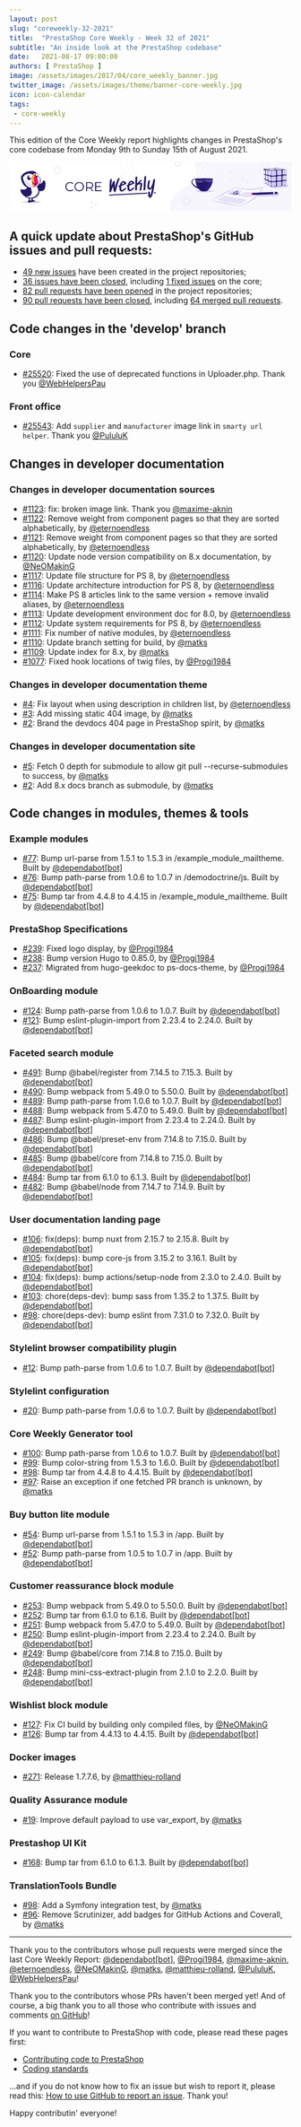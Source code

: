 ```yaml
---
layout: post
slug: "coreweekly-32-2021"
title:  "PrestaShop Core Weekly - Week 32 of 2021"
subtitle: "An inside look at the PrestaShop codebase"
date:   2021-08-17 09:00:00
authors: [ PrestaShop ]
image: /assets/images/2017/04/core_weekly_banner.jpg
twitter_image: /assets/images/theme/banner-core-weekly.jpg
icon: icon-calendar
tags:
 - core-weekly
---
```


This edition of the Core Weekly report highlights changes in PrestaShop's core codebase from Monday 9th to Sunday 15th of August 2021.

![Core Weekly banner](/assets/images/2018/12/banner-core-weekly.jpg)



## A quick update about PrestaShop's GitHub issues and pull requests:

- [49 new issues](https://github.com/search?q=org%3APrestaShop+is%3Apublic++-repo%3Aprestashop%2Fprestashop.github.io++is%3Aissue+created%3A2021-08-09..2021-08-15) have been created in the project repositories;
- [36 issues have been closed](https://github.com/search?q=org%3APrestaShop+is%3Apublic++-repo%3Aprestashop%2Fprestashop.github.io++is%3Aissue+closed%3A2021-08-09..2021-08-15), including [1 fixed issues](https://github.com/search?q=org%3APrestaShop+is%3Apublic++-repo%3Aprestashop%2Fprestashop.github.io++is%3Aissue+label%3Afixed+closed%3A2021-08-09..2021-08-15) on the core;
- [82 pull requests have been opened](https://github.com/search?q=org%3APrestaShop+is%3Apublic++-repo%3Aprestashop%2Fprestashop.github.io++is%3Apr+created%3A2021-08-09..2021-08-15) in the project repositories;
- [90 pull requests have been closed](https://github.com/search?q=org%3APrestaShop+is%3Apublic++-repo%3Aprestashop%2Fprestashop.github.io++is%3Apr+closed%3A2021-08-09..2021-08-15), including [64 merged pull requests](https://github.com/search?q=org%3APrestaShop+is%3Apublic++-repo%3Aprestashop%2Fprestashop.github.io++is%3Apr+merged%3A2021-08-09..2021-08-15).



## Code changes in the 'develop' branch


### Core
* [#25520](https://github.com/PrestaShop/PrestaShop/pull/25520): Fixed the use of deprecated functions in Uploader.php. Thank you [@WebHelpersPau](https://github.com/WebHelpersPau)


### Front office
* [#25543](https://github.com/PrestaShop/PrestaShop/pull/25543): Add `supplier` and `manufacturer` image link in `smarty url helper`. Thank you [@PululuK](https://github.com/PululuK)

## Changes in developer documentation

### Changes in developer documentation sources
* [#1123](https://github.com/PrestaShop/docs/pull/1123): fix: broken image link. Thank you [@maxime-aknin](https://github.com/maxime-aknin)
* [#1122](https://github.com/PrestaShop/docs/pull/1122): Remove weight from component pages so that they are sorted alphabetically, by [@eternoendless](https://github.com/eternoendless)
* [#1121](https://github.com/PrestaShop/docs/pull/1121): Remove weight from component pages so that they are sorted alphabetically, by [@eternoendless](https://github.com/eternoendless)
* [#1120](https://github.com/PrestaShop/docs/pull/1120): Update node version compatibility on 8.x documentation, by [@NeOMakinG](https://github.com/NeOMakinG)
* [#1117](https://github.com/PrestaShop/docs/pull/1117): Update file structure for PS 8, by [@eternoendless](https://github.com/eternoendless)
* [#1116](https://github.com/PrestaShop/docs/pull/1116): Update architecture introduction for PS 8, by [@eternoendless](https://github.com/eternoendless)
* [#1114](https://github.com/PrestaShop/docs/pull/1114): Make PS 8 articles link to the same version + remove invalid aliases, by [@eternoendless](https://github.com/eternoendless)
* [#1113](https://github.com/PrestaShop/docs/pull/1113): Update development environment doc for 8.0, by [@eternoendless](https://github.com/eternoendless)
* [#1112](https://github.com/PrestaShop/docs/pull/1112): Update system requirements for PS 8, by [@eternoendless](https://github.com/eternoendless)
* [#1111](https://github.com/PrestaShop/docs/pull/1111): Fix number of native modules, by [@eternoendless](https://github.com/eternoendless)
* [#1110](https://github.com/PrestaShop/docs/pull/1110): Update branch setting for build, by [@matks](https://github.com/matks)
* [#1109](https://github.com/PrestaShop/docs/pull/1109): Update index for 8.x, by [@matks](https://github.com/matks)
* [#1077](https://github.com/PrestaShop/docs/pull/1077): Fixed hook locations of twig files, by [@Progi1984](https://github.com/Progi1984)


### Changes in developer documentation theme
* [#4](https://github.com/PrestaShop/ps-docs-theme/pull/4): Fix layout when using description in children list, by [@eternoendless](https://github.com/eternoendless)
* [#3](https://github.com/PrestaShop/ps-docs-theme/pull/3): Add missing static 404 image, by [@matks](https://github.com/matks)
* [#2](https://github.com/PrestaShop/ps-docs-theme/pull/2): Brand the devdocs 404 page in PrestaShop spirit, by [@matks](https://github.com/matks)


### Changes in developer documentation site
* [#5](https://github.com/PrestaShop/devdocs-site/pull/5): Fetch 0 depth for submodule to allow git pull --recurse-submodules to success, by [@matks](https://github.com/matks)
* [#2](https://github.com/PrestaShop/devdocs-site/pull/2): Add 8.x docs branch as submodule, by [@matks](https://github.com/matks)


## Code changes in modules, themes & tools


### Example modules
* [#77](https://github.com/PrestaShop/example-modules/pull/77): Bump url-parse from 1.5.1 to 1.5.3 in /example_module_mailtheme. Built by [@dependabot[bot]](https://github.com/apps/dependabot)
* [#76](https://github.com/PrestaShop/example-modules/pull/76): Bump path-parse from 1.0.6 to 1.0.7 in /demodoctrine/js. Built by [@dependabot[bot]](https://github.com/apps/dependabot)
* [#75](https://github.com/PrestaShop/example-modules/pull/75): Bump tar from 4.4.8 to 4.4.15 in /example_module_mailtheme. Built by [@dependabot[bot]](https://github.com/apps/dependabot)


### PrestaShop Specifications
* [#239](https://github.com/PrestaShop/prestashop-specs/pull/239): Fixed logo display, by [@Progi1984](https://github.com/Progi1984)
* [#238](https://github.com/PrestaShop/prestashop-specs/pull/238): Bump version Hugo to 0.85.0, by [@Progi1984](https://github.com/Progi1984)
* [#237](https://github.com/PrestaShop/prestashop-specs/pull/237): Migrated from hugo-geekdoc to ps-docs-theme, by [@Progi1984](https://github.com/Progi1984)


### OnBoarding module
* [#124](https://github.com/PrestaShop/welcome/pull/124): Bump path-parse from 1.0.6 to 1.0.7. Built by [@dependabot[bot]](https://github.com/apps/dependabot)
* [#121](https://github.com/PrestaShop/welcome/pull/121): Bump eslint-plugin-import from 2.23.4 to 2.24.0. Built by [@dependabot[bot]](https://github.com/apps/dependabot)


### Faceted search module
* [#491](https://github.com/PrestaShop/ps_facetedsearch/pull/491): Bump @babel/register from 7.14.5 to 7.15.3. Built by [@dependabot[bot]](https://github.com/apps/dependabot)
* [#490](https://github.com/PrestaShop/ps_facetedsearch/pull/490): Bump webpack from 5.49.0 to 5.50.0. Built by [@dependabot[bot]](https://github.com/apps/dependabot)
* [#489](https://github.com/PrestaShop/ps_facetedsearch/pull/489): Bump path-parse from 1.0.6 to 1.0.7. Built by [@dependabot[bot]](https://github.com/apps/dependabot)
* [#488](https://github.com/PrestaShop/ps_facetedsearch/pull/488): Bump webpack from 5.47.0 to 5.49.0. Built by [@dependabot[bot]](https://github.com/apps/dependabot)
* [#487](https://github.com/PrestaShop/ps_facetedsearch/pull/487): Bump eslint-plugin-import from 2.23.4 to 2.24.0. Built by [@dependabot[bot]](https://github.com/apps/dependabot)
* [#486](https://github.com/PrestaShop/ps_facetedsearch/pull/486): Bump @babel/preset-env from 7.14.8 to 7.15.0. Built by [@dependabot[bot]](https://github.com/apps/dependabot)
* [#485](https://github.com/PrestaShop/ps_facetedsearch/pull/485): Bump @babel/core from 7.14.8 to 7.15.0. Built by [@dependabot[bot]](https://github.com/apps/dependabot)
* [#484](https://github.com/PrestaShop/ps_facetedsearch/pull/484): Bump tar from 6.1.0 to 6.1.3. Built by [@dependabot[bot]](https://github.com/apps/dependabot)
* [#482](https://github.com/PrestaShop/ps_facetedsearch/pull/482): Bump @babel/node from 7.14.7 to 7.14.9. Built by [@dependabot[bot]](https://github.com/apps/dependabot)


### User documentation landing page
* [#106](https://github.com/PrestaShop/user-documentation-landing/pull/106): fix(deps): bump nuxt from 2.15.7 to 2.15.8. Built by [@dependabot[bot]](https://github.com/apps/dependabot)
* [#105](https://github.com/PrestaShop/user-documentation-landing/pull/105): fix(deps): bump core-js from 3.15.2 to 3.16.1. Built by [@dependabot[bot]](https://github.com/apps/dependabot)
* [#104](https://github.com/PrestaShop/user-documentation-landing/pull/104): fix(deps): bump actions/setup-node from 2.3.0 to 2.4.0. Built by [@dependabot[bot]](https://github.com/apps/dependabot)
* [#103](https://github.com/PrestaShop/user-documentation-landing/pull/103): chore(deps-dev): bump sass from 1.35.2 to 1.37.5. Built by [@dependabot[bot]](https://github.com/apps/dependabot)
* [#98](https://github.com/PrestaShop/user-documentation-landing/pull/98): chore(deps-dev): bump eslint from 7.31.0 to 7.32.0. Built by [@dependabot[bot]](https://github.com/apps/dependabot)


### Stylelint browser compatibility plugin
* [#12](https://github.com/PrestaShop/stylelint-browser-compatibility/pull/12): Bump path-parse from 1.0.6 to 1.0.7. Built by [@dependabot[bot]](https://github.com/apps/dependabot)


### Stylelint configuration
* [#20](https://github.com/PrestaShop/stylelint-config/pull/20): Bump path-parse from 1.0.6 to 1.0.7. Built by [@dependabot[bot]](https://github.com/apps/dependabot)


### Core Weekly Generator tool
* [#100](https://github.com/PrestaShop/core-weekly-generator/pull/100): Bump path-parse from 1.0.6 to 1.0.7. Built by [@dependabot[bot]](https://github.com/apps/dependabot)
* [#99](https://github.com/PrestaShop/core-weekly-generator/pull/99): Bump color-string from 1.5.3 to 1.6.0. Built by [@dependabot[bot]](https://github.com/apps/dependabot)
* [#98](https://github.com/PrestaShop/core-weekly-generator/pull/98): Bump tar from 4.4.8 to 4.4.15. Built by [@dependabot[bot]](https://github.com/apps/dependabot)
* [#97](https://github.com/PrestaShop/core-weekly-generator/pull/97): Raise an exception if one fetched PR branch is unknown, by [@matks](https://github.com/matks)


### Buy button lite module
* [#54](https://github.com/PrestaShop/ps_buybuttonlite/pull/54): Bump url-parse from 1.5.1 to 1.5.3 in /app. Built by [@dependabot[bot]](https://github.com/apps/dependabot)
* [#52](https://github.com/PrestaShop/ps_buybuttonlite/pull/52): Bump path-parse from 1.0.5 to 1.0.7 in /app. Built by [@dependabot[bot]](https://github.com/apps/dependabot)


### Customer reassurance block module
* [#253](https://github.com/PrestaShop/blockreassurance/pull/253): Bump webpack from 5.49.0 to 5.50.0. Built by [@dependabot[bot]](https://github.com/apps/dependabot)
* [#252](https://github.com/PrestaShop/blockreassurance/pull/252): Bump tar from 6.1.0 to 6.1.6. Built by [@dependabot[bot]](https://github.com/apps/dependabot)
* [#251](https://github.com/PrestaShop/blockreassurance/pull/251): Bump webpack from 5.47.0 to 5.49.0. Built by [@dependabot[bot]](https://github.com/apps/dependabot)
* [#250](https://github.com/PrestaShop/blockreassurance/pull/250): Bump eslint-plugin-import from 2.23.4 to 2.24.0. Built by [@dependabot[bot]](https://github.com/apps/dependabot)
* [#249](https://github.com/PrestaShop/blockreassurance/pull/249): Bump @babel/core from 7.14.8 to 7.15.0. Built by [@dependabot[bot]](https://github.com/apps/dependabot)
* [#248](https://github.com/PrestaShop/blockreassurance/pull/248): Bump mini-css-extract-plugin from 2.1.0 to 2.2.0. Built by [@dependabot[bot]](https://github.com/apps/dependabot)


### Wishlist block module
* [#127](https://github.com/PrestaShop/blockwishlist/pull/127): Fix CI build by building only compiled files, by [@NeOMakinG](https://github.com/NeOMakinG)
* [#126](https://github.com/PrestaShop/blockwishlist/pull/126): Bump tar from 4.4.13 to 4.4.15. Built by [@dependabot[bot]](https://github.com/apps/dependabot)


### Docker images
* [#271](https://github.com/PrestaShop/docker/pull/271): Release 1.7.7.6, by [@matthieu-rolland](https://github.com/matthieu-rolland)


### Quality Assurance module
* [#19](https://github.com/PrestaShop/ps_qualityassurance/pull/19): Improve default payload to use var_export, by [@matks](https://github.com/matks)


### Prestashop UI Kit
* [#168](https://github.com/PrestaShop/prestashop-ui-kit/pull/168): Bump tar from 6.1.0 to 6.1.3. Built by [@dependabot[bot]](https://github.com/apps/dependabot)


### TranslationTools Bundle
* [#98](https://github.com/PrestaShop/TranslationToolsBundle/pull/98): Add a Symfony integration test, by [@matks](https://github.com/matks)
* [#96](https://github.com/PrestaShop/TranslationToolsBundle/pull/96): Remove Scrutinizer, add badges for GitHub Actions and Coverall, by [@matks](https://github.com/matks)


<hr />

Thank you to the contributors whose pull requests were merged since the last Core Weekly Report: [@dependabot[bot]](https://github.com/apps/dependabot), [@Progi1984](https://github.com/Progi1984), [@maxime-aknin](https://github.com/maxime-aknin), [@eternoendless](https://github.com/eternoendless), [@NeOMakinG](https://github.com/NeOMakinG), [@matks](https://github.com/matks), [@matthieu-rolland](https://github.com/matthieu-rolland), [@PululuK](https://github.com/PululuK), [@WebHelpersPau](https://github.com/WebHelpersPau)!

Thank you to the contributors whose PRs haven't been merged yet! And of course, a big thank you to all those who contribute with issues and comments [on GitHub](https://github.com/PrestaShop/PrestaShop)!

If you want to contribute to PrestaShop with code, please read these pages first:

 * [Contributing code to PrestaShop](https://devdocs.prestashop.com/1.7/contribute/contribution-guidelines/)
 * [Coding standards](https://devdocs.prestashop.com/1.7/development/coding-standards/)

...and if you do not know how to fix an issue but wish to report it, please read this: [How to use GitHub to report an issue](https://devdocs.prestashop.com/1.7/contribute/contribute-reporting-issues/). Thank you!

Happy contributin' everyone!
